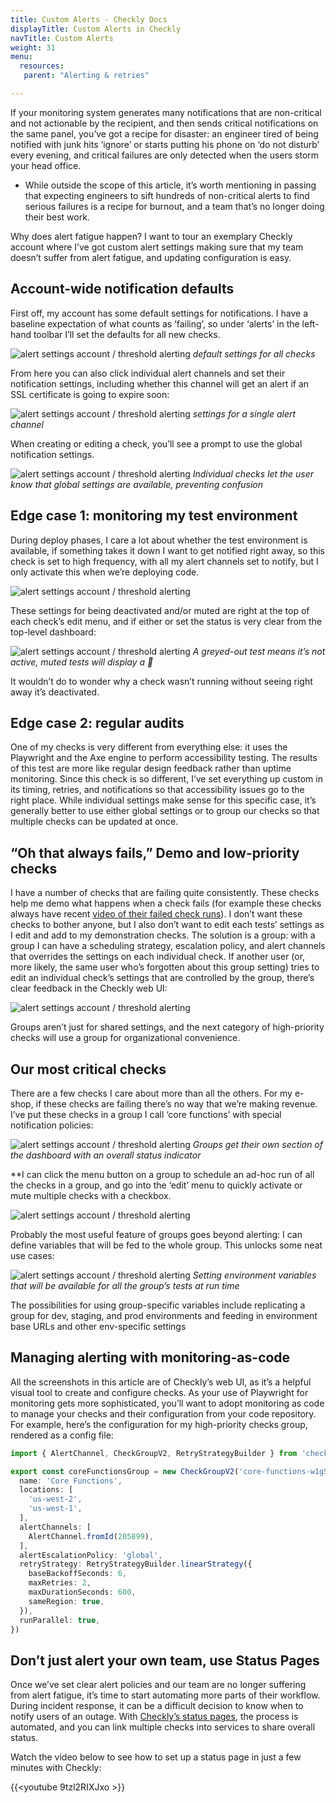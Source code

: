 ```yaml
---
title: Custom Alerts - Checkly Docs
displayTitle: Custom Alerts in Checkly
navTitle: Custom Alerts
weight: 31
menu:
  resources:
   parent: "Alerting & retries"

---
```


If your monitoring system generates many notifications that are non-critical and not actionable by the recipient, and then sends critical notifications on the same panel, you’ve got a recipe for disaster: an engineer tired of being notified with junk hits ‘ignore’ or starts putting his phone on ‘do not disturb’ every evening, and critical failures are only detected when the users storm your head office.

- While outside the scope of this article, it’s worth mentioning in passing that expecting engineers to sift hundreds of non-critical alerts to find serious failures is a recipe for burnout, and a team that’s no longer doing their best work.

Why does alert fatigue happen? I want to tour an exemplary Checkly account where I’ve got custom alert settings making sure that my team doesn’t suffer from alert fatigue, and updating configuration is easy.

## Account-wide notification defaults

First off, my account has some default settings for notifications. I have a baseline expectation of what counts as ‘failing’, so under ‘alerts’ in the left-hand toolbar I’ll set the defaults for all new checks. 

![alert settings account / threshold alerting](/docs/images/alerting/custom-alerts-09.png)
*default settings for all checks*

From here you can also click individual alert channels and set their notification settings, including whether this channel will get an alert if an SSL certificate is going to expire soon:

![alert settings account / threshold alerting](/docs/images/alerting/custom-alerts-08.png)
*settings for a single alert channel*

When creating or editing a check, you’ll see a prompt to use the global notification settings.

![alert settings account / threshold alerting](/docs/images/alerting/custom-alerts-07.png)
*Individual checks let the user know that global settings are available, preventing confusion*

## Edge case 1: monitoring my test environment

During deploy phases, I care a lot about whether the test environment is available, if something takes it down I want to get notified right away, so this check is set to high frequency, with all my alert channels set to notify, but I only activate this when we’re deploying code. 

![alert settings account / threshold alerting](/docs/images/alerting/custom-alerts-06.png)

These settings for being deactivated and/or muted are right at the top of each check’s edit menu, and if either or set the status is very clear from the top-level dashboard:

![alert settings account / threshold alerting](/docs/images/alerting/custom-alerts-05.png)
*A greyed-out test means it’s not active, muted tests will display a 🔕*

It wouldn’t do to wonder why a check wasn’t running without seeing right away it’s deactivated.

## Edge case 2: regular audits

One of my checks is very different from everything else: it uses the Playwright and the Axe engine to perform accessibility testing. The results of this test are more like regular design feedback rather than uptime monitoring. Since this check is so different, I’ve set everything up custom in its timing, retries, and notifications so that accessibility issues go to the right place. While individual settings make sense for this specific case, it’s generally better to use either global settings or to group our checks so that multiple checks can be updated at once.

## “Oh that always fails,” Demo and low-priority checks

I have a number of checks that are failing quite consistently. These checks help me demo what happens when a check fails (for example these  checks always have recent [video of their failed check runs](https://www.checklyhq.com/blog/playwright-video-troubleshooting/)). I don’t want these checks to bother anyone, but I also don’t want to edit each tests’ settings as I edit and add to my demonstration checks. The solution is a group: with a group I can have a scheduling strategy, escalation policy, and alert channels that overrides the settings on each individual check. If another user (or, more likely, the same user who’s forgotten about this group setting) tries to edit an individual check’s settings that are controlled by the group, there’s clear feedback in the Checkly web UI:

![alert settings account / threshold alerting](/docs/images/alerting/custom-alerts-04.png)

Groups aren’t just for shared settings, and the next category of high-priority checks will use a group for organizational convenience.

## Our most critical checks

There are a few checks I care about more than all the others. For my e-shop, if these checks are failing there’s no way that we’re making revenue. I’ve put these checks in a group I call ‘core functions’ with special notification policies:

![alert settings account / threshold alerting](/docs/images/alerting/custom-alerts-03.png)
*Groups get their own section of the dashboard with an overall status indicator*

 **I can click the menu button on a group to schedule an ad-hoc run of all the checks in a group, and go into the ‘edit’ menu to quickly activate or mute multiple checks with a checkbox.

![alert settings account / threshold alerting](/docs/images/alerting/custom-alerts-02.png)

Probably the most useful feature of groups goes beyond alerting: I can define variables that will be fed to the whole group. This unlocks some neat use cases:

![alert settings account / threshold alerting](/docs/images/alerting/custom-alerts-01.png)
*Setting environment variables that will be available for all the group’s tests at run time*

The possibilities for using group-specific variables include replicating a group for dev, staging, and prod environments and feeding in environment base URLs and other env-specific settings

## Managing alerting with monitoring-as-code

All the screenshots in this article are of Checkly’s web UI, as it’s a helpful visual tool to create and configure checks. As your use of Playwright for monitoring gets more sophisticated, you’ll want to adopt monitoring as code to manage your checks and their configuration from your code repository. For example, here’s the configuration for my high-priority checks group, rendered as a config file:

```ts
import { AlertChannel, CheckGroupV2, RetryStrategyBuilder } from 'checkly/constructs'

export const coreFunctionsGroup = new CheckGroupV2('core-functions-w1gSVvU5', {
  name: 'Core Functions',
  locations: [
    'us-west-2',
    'us-west-1',
  ],
  alertChannels: [
    AlertChannel.fromId(205899),
  ],
  alertEscalationPolicy: 'global',
  retryStrategy: RetryStrategyBuilder.linearStrategy({
    baseBackoffSeconds: 6,
    maxRetries: 2,
    maxDurationSeconds: 600,
    sameRegion: true,
  }),
  runParallel: true,
})
```

## Don’t just alert your own team, use Status Pages

Once we’ve set clear alert policies and our team are no longer suffering from alert fatigue, it’s time to start automating more parts of their workflow. During incident response, it can be a difficult decision to know when to notify users of an outage. With [Checkly’s status pages](https://www.checklyhq.com/docs/status-pages/), the process is automated, and you can link multiple checks into services to share overall status. 

Watch the video below to see how to set up a status page in just a few minutes with Checkly:

{{<youtube 9tzl2RIXJxo >}}
